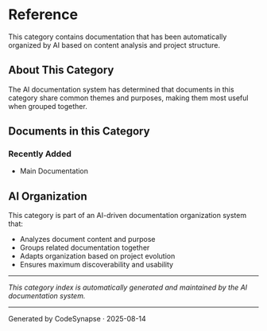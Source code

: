 # Reference

This category contains documentation that has been automatically organized by AI based on content analysis and project structure.

## About This Category

The AI documentation system has determined that documents in this category share common themes and purposes, making them most useful when grouped together.

## Documents in this Category

### Recently Added
- Main Documentation

## AI Organization

This category is part of an AI-driven documentation organization system that:
- Analyzes document content and purpose
- Groups related documentation together
- Adapts organization based on project evolution
- Ensures maximum discoverability and usability

---
*This category index is automatically generated and maintained by the AI documentation system.*


---
Generated by CodeSynapse · 2025-08-14